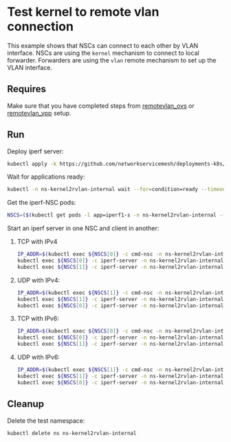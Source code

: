 # Test kernel to remote vlan connection

This example shows that NSCs can connect to each other by VLAN interface.
NSCs are using the `kernel` mechanism to connect to local forwarder.
Forwarders are using the `vlan` remote mechanism to set up the VLAN interface.

## Requires

Make sure that you have completed steps from [remotevlan_ovs](../../remotevlan_ovs) or [remotevlan_vpp](../../remotevlan_vpp) setup.

## Run

Deploy iperf server:

```bash
kubectl apply -k https://github.com/networkservicemesh/deployments-k8s/examples/use-cases/Kernel2RVlanInternal?ref=00c9b7a4e65582deb181053e80745379c3b97eb8
```

Wait for applications ready:

```bash
kubectl -n ns-kernel2rvlan-internal wait --for=condition=ready --timeout=1m pod -l app=iperf1-s
```

Get the iperf-NSC pods:

```bash
NSCS=($(kubectl get pods -l app=iperf1-s -n ns-kernel2rvlan-internal --template '{{range .items}}{{.metadata.name}}{{"\n"}}{{end}}'))
```

Start an iperf server in one NSC and client in another:

1. TCP with IPv4

    ```bash
    IP_ADDR=$(kubectl exec ${NSCS[0]} -c cmd-nsc -n ns-kernel2rvlan-internal -- ip -4 addr show nsm-1 | grep -oP '(?<=inet\s)\d+(\.\d+){3}')
    kubectl exec ${NSCS[0]} -c iperf-server -n ns-kernel2rvlan-internal -- iperf3 -sD -B ${IP_ADDR} -1
    kubectl exec ${NSCS[1]} -c iperf-server -n ns-kernel2rvlan-internal -- iperf3 -i0 -t 5 -c ${IP_ADDR}
    ```

2. UDP with IPv4:

    ```bash
    IP_ADDR=$(kubectl exec ${NSCS[1]} -c cmd-nsc -n ns-kernel2rvlan-internal -- ip -4 addr show nsm-1 | grep -oP '(?<=inet\s)\d+(\.\d+){3}')
    kubectl exec ${NSCS[1]} -c iperf-server -n ns-kernel2rvlan-internal -- iperf3 -sD -B ${IP_ADDR} -1
    kubectl exec ${NSCS[0]} -c iperf-server -n ns-kernel2rvlan-internal -- iperf3 -i0 -t 5 -u -c ${IP_ADDR}
    ```

3. TCP with IPv6:

    ```bash
    IP_ADDR=$(kubectl exec ${NSCS[0]} -c cmd-nsc -n ns-kernel2rvlan-internal -- ip -6 a s nsm-1 scope global | grep -oP '(?<=inet6\s)([0-9a-f:]+:+)+[0-9a-f]+')
    kubectl exec ${NSCS[0]} -c iperf-server -n ns-kernel2rvlan-internal -- iperf3 -sD -B ${IP_ADDR} -1
    kubectl exec ${NSCS[1]} -c iperf-server -n ns-kernel2rvlan-internal -- iperf3 -i0 -t 5 -6 -c ${IP_ADDR}
    ```

4. UDP with IPv6:

    ```bash
    IP_ADDR=$(kubectl exec ${NSCS[1]} -c cmd-nsc -n ns-kernel2rvlan-internal -- ip -6 a s nsm-1 scope global | grep -oP '(?<=inet6\s)([0-9a-f:]+:+)+[0-9a-f]+')
    kubectl exec ${NSCS[1]} -c iperf-server -n ns-kernel2rvlan-internal -- iperf3 -sD -B ${IP_ADDR} -1
    kubectl exec ${NSCS[0]} -c iperf-server -n ns-kernel2rvlan-internal -- iperf3 -i0 -t 5 -6 -u -c ${IP_ADDR}
    ```

## Cleanup

Delete the test namespace:

```bash
kubectl delete ns ns-kernel2rvlan-internal
```
